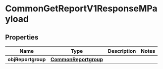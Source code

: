 
# CommonGetReportV1ResponseMPayload

## Properties
| Name | Type | Description | Notes |
| ------------ | ------------- | ------------- | ------------- |
| **objReportgroup** | [**CommonReportgroup**](CommonReportgroup.md) |  |  |



